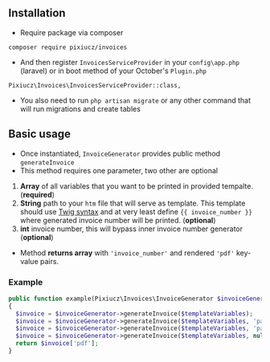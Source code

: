 ## Installation
- Require package via composer
```
composer require pixiucz/invoices
```
- And then register `InvoicesServiceProvider` in your `config\app.php` (laravel) or in boot method of your October's `Plugin.php`
```
Pixiucz\Invoices\InvoicesServiceProvider::class,
```
- You also need to run `php artisan migrate` or any other command that will run migrations and create tables

## Basic usage
- Once instantiated, `InvoiceGenerator` provides public method `generateInvoice`
- This method requires one parameter, two other are optional

1. **Array** of all variables that you want to be printed in provided tempalte. (**required**)
2. **String** path to your `htm` file that will serve as template. This template should use [Twig syntax](https://twig.symfony.com/doc/2.x/templates.html) and at very least define `{{ invoice_number }}` where generated invoice number will be printed. (**optional**)
3. **int** invoice number, this will bypass inner invoice number generator (**optional**)

- Method **returns array** with `'invoice_number'` and rendered `'pdf'` key-value pairs.

### Example
```php
public function example(Pixiucz\Invoices\InvoiceGenerator $invoiceGenerator)
{
  $invoice = $invoiceGenerator->generateInvoice($templateVariables);
  $invoice = $invoiceGenerator->generateInvoice($templateVariables, 'path/to/your/template.htm');
  $invoice = $invoiceGenerator->generateInvoice($templateVariables, 'path/to/your/template.htm', 12345);
  $invoice = $invoiceGenerator->generateInvoice($templateVariables, null, 12345);
  return $invoice['pdf'];
}
```
